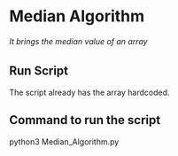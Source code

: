 # Median Algorithm

###### It brings the median value of an array

## Run Script

The script already has the array hardcoded.

## Command to run the script

python3 Median_Algorithm.py
